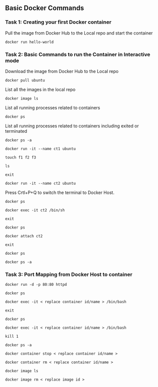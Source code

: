 ## Basic Docker Commands

### Task 1: Creating your first Docker container
Pull the image from Docker Hub to the Local repo and start the container
```
docker run hello-world  
```
### Task 2: Basic Commands to run the Container in Interactive mode
Download the image from Docker Hub to the Local repo
```
docker pull ubuntu
```
List all the images in the local repo
```
docker image ls
```
List all running processes related to containers
```
docker ps
```
List all running processes related to containers including exited or terminated
```
docker ps -a
```
```
docker run -it --name ct1 ubuntu
```
```
touch f1 f2 f3
```
```
ls
```
```
exit
```
```
docker run -it --name ct2 ubuntu
```
Press Crtl+P+Q to switch the terminal to Docker Host.
```
docker ps
```
```
docker exec -it ct2 /bin/sh
```
```
exit
```
```
docker ps
```
```
docker attach ct2
```
```
exit
```
```
docker ps
```
```
docker ps -a
```

### Task 3: Port Mapping from Docker Host to container
```
docker run -d -p 80:80 httpd
```
```
docker ps
```
```
docker exec -it < replace container id/name > /bin/bash
```
```
exit
```
```
docker ps
```
```
docker exec -it < replace container id/name > /bin/bash
```
```
kill 1
```
```
docker ps -a
```
```
docker container stop < replace container id/name >
```
```
docker container rm < replace container id/name >
```
```
docker image ls
```
```
docker image rm < replace image id >
```
